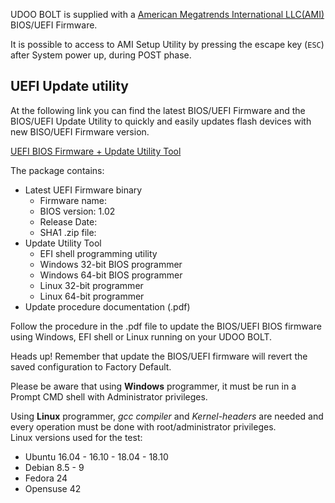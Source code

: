 UDOO BOLT is supplied with a [American Megatrends International LLC(AMI)](https://ami.com/en/products/) BIOS/UEFI Firmware.

It is possible to access to AMI Setup Utility by pressing the escape key (`ESC`) after System power up, during POST phase.

## UEFI Update utility

At the following link you can find the latest BIOS/UEFI Firmware and the BIOS/UEFI Update Utility to quickly and easily updates flash devices with new BISO/UEFI Firmware version.

[UEFI BIOS Firmware + Update Utility Tool]()

The package contains:
* Latest UEFI Firmware binary
  * Firmware name: 
  * BIOS version:  1.02
  * Release Date:  
  * SHA1 .zip file:  
* Update Utility Tool
  * EFI shell programming utility
  * Windows 32-bit BIOS programmer
  * Windows 64-bit BIOS programmer
  * Linux 32-bit programmer
  * Linux 64-bit programmer
* Update procedure documentation (.pdf)

Follow the procedure in the .pdf file to update the BIOS/UEFI BIOS firmware using Windows, EFI shell or Linux running on your UDOO BOLT.

<span class="label label-warning">Heads up!</span> Remember that update the BIOS/UEFI firmware will revert the saved configuration to Factory Default.

Please be aware that using **Windows** programmer, it must be run in a Prompt CMD shell with Administrator privileges.

Using **Linux** programmer, *gcc compiler* and *Kernel-headers* are needed and every operation must be done with root/administrator privileges.  
Linux versions used for the test:
* Ubuntu 16.04 - 16.10 - 18.04 - 18.10
* Debian 8.5 - 9
* Fedora 24
* Opensuse 42
